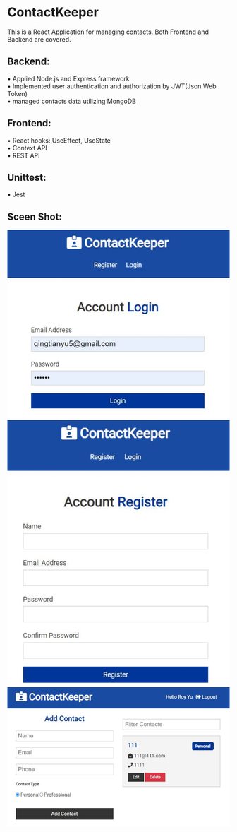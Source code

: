 # ContactKeeper

This is a React Application for managing contacts. Both Frontend and Backend are covered.

## Backend: <br />
• Applied Node.js and Express framework <br />
• Implemented user authentication and authorization by JWT(Json Web Token) <br />
• managed contacts data utilizing MongoDB <br />
## Frontend: <br />
• React hooks: UseEffect, UseState <br />
• Context API <br />
• REST API <br />
## Unittest: <br />
• Jest <br />

## Sceen Shot: <br />
![](/images/login1.JPG)
![](/images/register1.JPG)
![](/images/manage1.JPG)

